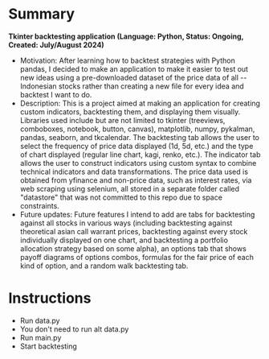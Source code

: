 # Summary
**Tkinter backtesting application (Language: Python, Status: Ongoing, Created: July/August 2024)**
- Motivation: After learning how to backtest strategies with Python pandas, I decided to make an application to make it easier to test out new ideas using a pre-downloaded dataset of the price data of all --Indonesian stocks rather than creating a new file for every idea and backtest I want to do.
- Description: This is a project aimed at making an application for creating custom indicators, backtesting them, and displaying them visually. Libraries used include but are not limited to tkinter (treeviews, comboboxes, notebook, button, canvas), matplotlib, numpy, pykalman, pandas, seaborn, and tkcalendar. The backtesting tab allows the user to select the frequency of price data displayed (1d, 5d, etc.) and the type of chart displayed (regular line chart, kagi, renko, etc.). The indicator tab allows the user to construct indicators using custom syntax to combine technical indicators and data transformations. The price data used is obtained from yfinance and non-price data, such as interest rates, via web scraping using selenium, all stored in a separate folder called "datastore" that was not committed to this repo due to space constraints. 
- Future updates:
Future features I intend to add are tabs for backtesting against all stocks in various ways (including backtesting against theoretical asian call warrant prices, backtesting against every stock individually displayed on one chart, and backtesting a portfolio allocation strategy based on some alpha), an options tab that shows payoff diagrams of options combos, formulas for the fair price of each kind of option, and a random walk backtesting tab.
# Instructions
- Run data.py
- You don't need to run alt data.py
- Run main.py
- Start backtesting
